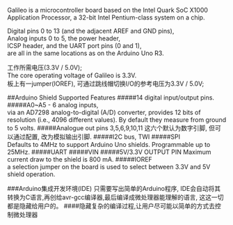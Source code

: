 Galileo is a microcontroller board based on the Intel Quark SoC X1000 Application Processor, 
a 32-bit Intel Pentium-class system on a chip.

Digital pins 0 to 13 (and the adjacent AREF and GND pins),   
Analog inputs 0 to 5, the power header,   
ICSP header, and the UART port pins (0 and 1),   
are all in the same locations as on the Arduino Uno R3.    

工作所需电压(3.3V / 5.0V);   
The core operating voltage of Galileo is 3.3V.    
板上有一jumper(IOREF), 可通过跳线帽切换I/O的参考电压为3.3V / 5.0V;  

##Arduino Shield Supported Features
#####14 digital input/output pins.  
#####A0~A5 - 6 analog inputs,    
via an AD7298 analog-to-digital (A/D) converter, provides 12 bits of resolution 
(i.e., 4096 different values). By default they measure from ground to 5 volts.
#####Analogue out pins 3,5,6,9,10,11
这六个默认为数字引脚, 但可以通过配置, 改为模拟输出引脚.
#####I2C bus, TWI
#####SPI   
Defaults to 4MHz to support Arduino Uno shields. Programmable up to 25MHz.
#####UART
#####VIN
#####5V/3.3V OUTPUT PIN
Maximum current draw to the shield is 800 mA.
#####IOREF   
a selection jumper on the board is used to select between 3.3V and 5V shield operation. 


###Arduino集成开发环境(IDE)
只需要写出简单的Arduino程序, IDE会自动将其转换为C语言,再创给avr-gcc编译器,最后编译成微处理器能理解的语言, 这这一切都是隐藏给用户的。
####隐藏复杂的编译过程,让用户尽可能以简单的方式去控制微处理器





